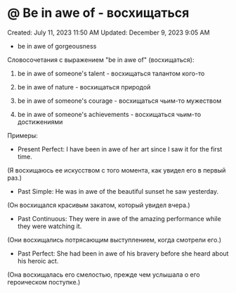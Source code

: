 # @ Be in awe of - восхищаться

Created: July 11, 2023 11:50 AM
Updated: December 9, 2023 9:05 AM

- be in awe of gorgeousness

Словосочетания с выражением "be in awe of" (восхищаться):

1. be in awe of someone's talent - восхищаться талантом кого-то

2. be in awe of nature - восхищаться природой

3. be in awe of someone's courage - восхищаться чьим-то мужеством

4. be in awe of someone's achievements - восхищаться чьим-то достижениями

Примеры:

- Present Perfect: I have been in awe of her art since I saw it for the first time.

(Я восхищаюсь ее искусством с того момента, как увидел его в первый раз.)

- Past Simple: He was in awe of the beautiful sunset he saw yesterday.

(Он восхищался красивым закатом, который увидел вчера.)

- Past Continuous: They were in awe of the amazing performance while they were watching it.

(Они восхищались потрясающим выступлением, когда смотрели его.)

- Past Perfect: She had been in awe of his bravery before she heard about his heroic act.

(Она восхищалась его смелостью, прежде чем услышала о его героическом поступке.)